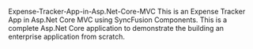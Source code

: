 Expense-Tracker-App-in-Asp.Net-Core-MVC 
This is an Expense Tracker App in Asp.Net Core MVC using SyncFusion Components. This is a complete Asp.Net Core application to demonstrate the building an enterprise application from scratch.
